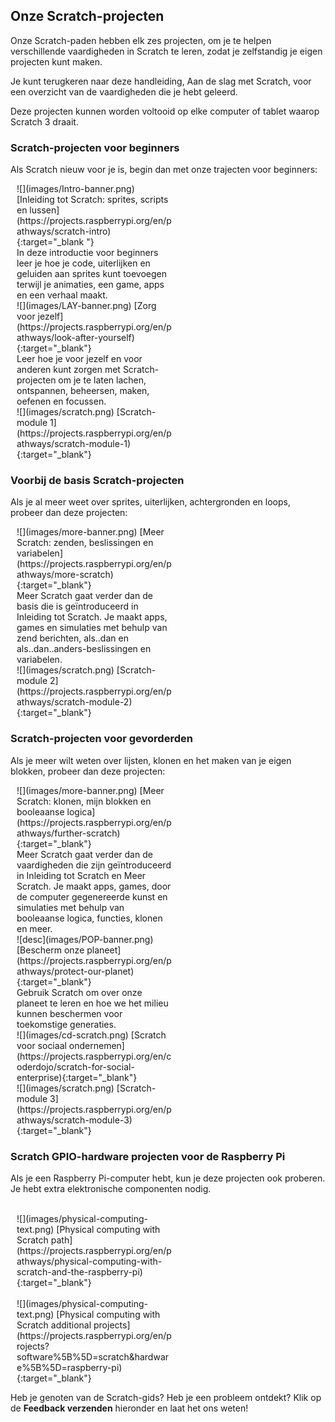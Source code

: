 ## Onze Scratch-projecten

Onze Scratch-paden hebben elk zes projecten, om je te helpen verschillende vaardigheden in Scratch te leren, zodat je zelfstandig je eigen projecten kunt maken.

Je kunt terugkeren naar deze handleiding, Aan de slag met Scratch, voor een overzicht van de vaardigheden die je hebt geleerd.

Deze projecten kunnen worden voltooid op elke computer of tablet waarop Scratch 3 draait.

### Scratch-projecten voor beginners

Als Scratch nieuw voor je is, begin dan met onze trajecten voor beginners:

<div style="display: inline-block; max-width: 250px; float: left; padding-left: 10px;">
![](images/Intro-banner.png)
[Inleiding tot Scratch: sprites, scripts en lussen](https://projects.raspberrypi.org/en/pathways/scratch-intro){:target="_blank "}<br/>
In deze introductie voor beginners leer je hoe je code, uiterlijken en geluiden aan sprites kunt toevoegen terwijl je animaties, een game, apps en een verhaal maakt.
</div>

<div style="display: inline-block; max-width: 250px; float: left; padding-left: 10px;">
![](images/LAY-banner.png)
[Zorg voor jezelf](https://projects.raspberrypi.org/en/pathways/look-after-yourself){:target="_blank"}<br/>
Leer hoe je voor jezelf en voor anderen kunt zorgen met Scratch-projecten om je te laten lachen, ontspannen, beheersen, maken, oefenen en focussen.
</div>

<div style="display: inline-block; max-width: 250px; float: left; padding-left: 10px;">
![](images/scratch.png)
[Scratch-module 1](https://projects.raspberrypi.org/en/pathways/scratch-module-1){:target="_blank"}
</div>

<br clear="both"/>

### Voorbij de basis Scratch-projecten

Als je al meer weet over sprites, uiterlijken, achtergronden en loops, probeer dan deze projecten:

<div style="display: inline-block; max-width: 250px; float: left; padding-left: 10px;">
![](images/more-banner.png)
[Meer Scratch: zenden, beslissingen en variabelen](https://projects.raspberrypi.org/en/pathways/more-scratch){:target="_blank"}<br/>
Meer Scratch gaat verder dan de basis die is geïntroduceerd in Inleiding tot Scratch. Je maakt apps, games en simulaties met behulp van zend berichten, als..dan en als..dan..anders-beslissingen en variabelen.
</div>

<div style="display: inline-block; max-width: 250px; float: left; padding-left: 10px;">
![](images/scratch.png)
[Scratch-module 2](https://projects.raspberrypi.org/en/pathways/scratch-module-2){:target="_blank"}<br/>
</div>

<br clear="both"/>

### Scratch-projecten voor gevorderden

Als je meer wilt weten over lijsten, klonen en het maken van je eigen blokken, probeer dan deze projecten:

<div style="display: inline-block; max-width: 250px; float: left; padding-left: 10px;">
![](images/more-banner.png)
[Meer Scratch: klonen, mijn blokken en booleaanse logica](https://projects.raspberrypi.org/en/pathways/further-scratch){:target="_blank"}<br/>
Meer Scratch gaat verder dan de vaardigheden die zijn geïntroduceerd in Inleiding tot Scratch en Meer Scratch. Je maakt apps, games, door de computer gegenereerde kunst en simulaties met behulp van booleaanse logica, functies, klonen en meer.
</div>

<div style="display: inline-block; max-width: 250px; float: left; padding-left: 10px;">
![desc](images/POP-banner.png)
[Bescherm onze planeet](https://projects.raspberrypi.org/en/pathways/protect-our-planet){:target="_blank"}<br/>
Gebruik Scratch om over onze planeet te leren en hoe we het milieu kunnen beschermen voor toekomstige generaties.
</div>

<div style="display: inline-block; max-width: 250px; float: left; padding-left: 10px;">
![](images/cd-scratch.png)
[Scratch voor sociaal ondernemen](https://projects.raspberrypi.org/en/coderdojo/scratch-for-social-enterprise){:target="_blank"}<br/>
</div>

<div style="display: inline-block; max-width: 250px; float: left; padding-left: 10px;">
![](images/scratch.png)
[Scratch-module 3](https://projects.raspberrypi.org/en/pathways/scratch-module-3){:target="_blank"}<br/>
</div>

<br clear="both"/>

### Scratch GPIO-hardware projecten voor de Raspberry Pi

Als je een Raspberry Pi-computer hebt, kun je deze projecten ook proberen. Je hebt extra elektronische componenten nodig.

<div style="display: inline-block; max-width: 250px; float: left; padding-left: 10px;"><br/>
![](images/physical-computing-text.png)
[Physical computing with Scratch path](https://projects.raspberrypi.org/en/pathways/physical-computing-with-scratch-and-the-raspberry-pi){:target="_blank"}
</div>

<div style="display: inline-block; max-width: 250px; float: left; padding-left: 10px;"><br/>
![](images/physical-computing-text.png)
[Physical computing with Scratch additional projects](https://projects.raspberrypi.org/en/projects?software%5B%5D=scratch&hardware%5B%5D=raspberry-pi){:target="_blank"}
</div>

<br clear="both"/>

Heb je genoten van de Scratch-gids? Heb je een probleem ontdekt? Klik op de **Feedback verzenden** hieronder en laat het ons weten!
